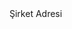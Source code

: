 <div class="container-fluid">
    <div class="row g-4 p-4">
        <div class="col-md-12">
            <div class="card card-primary card-outline mb-4">
                <div class="card-header">
                    <div class="card-title">Şirket Adresi</div>
                </div>
                <div class="card-body">
                    <div id="map" style="height: 500px; width: 100%;"></div>
                </div>
            </div>
        </div>
    </div>
</div>



<script>
document.addEventListener('DOMContentLoaded', function () {
    // Şirketin konumu
    const companyAddress = [{{ $company->lat }}, {{ $company->long }}];
    const companyName = '{{ $company->company_name }}';

    // Harita, şirket adresine ortalanmış olarak
    const map = L.map('map').setView(companyAddress, 15);

    // OpenStreetMap katmanı
    L.tileLayer('https://{s}.tile.openstreetmap.org/{z}/{x}/{y}.png', {
        attribution: '&copy; <a href="https://www.openstreetmap.org/copyright">OpenStreetMap</a> contributors'
    }).addTo(map);

    // İşaretçi, şirket adresine konumlanmış olarak
    const marker = L.marker(companyAddress).addTo(map);

    // Google Maps yönlendirme bağlantısı
    const googleMapsLink = `https://www.google.com/maps/dir/?api=1&destination=${companyAddress[0]},${companyAddress[1]}`;

    // Açılır pencere içeriği
    const popupContent = `
        <strong>${companyName}</strong><br>
        <a href="${googleMapsLink}" target="_blank">Google Maps ile yol tarifi al</a>
    `;

    // Açılır pencereyi işaretçiye ekle
    marker.bindPopup(popupContent).openPopup();
});
</script>


